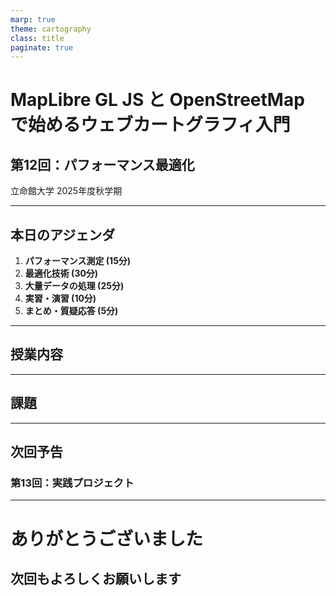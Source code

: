 ```yaml
---
marp: true
theme: cartography
class: title
paginate: true
---
```


<!-- _class: title -->

# MapLibre GL JS と OpenStreetMap で始めるウェブカートグラフィ入門

## 第12回：パフォーマンス最適化

立命館大学 2025年度秋学期

---

## 本日のアジェンダ

1. **パフォーマンス測定 (15分)**
2. **最適化技術 (30分)**
3. **大量データの処理 (25分)**
4. **実習・演習 (10分)**
5. **まとめ・質疑応答 (5分)**

---

## 授業内容

<!-- ここに授業内容を追加 -->

---

<div class="assignment">

## 課題

<!-- 課題内容を記載 -->

</div>

---

## 次回予告

### 第13回：実践プロジェクト

---

<!-- _class: title -->

# ありがとうございました

## 次回もよろしくお願いします
